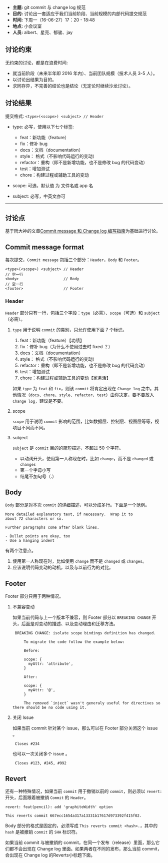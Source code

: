 - **主题:** git commit 与 change log 规范 
- **目的:** 讨论出一套适应于我们当前阶段、当前规模的内部代码提交规范 
- **时间:** 下周一（16-06-27）17：20 - 18:48
- **地点:** 小会议室
- **人员:** albert、星亮、郁骏、jay

## 讨论约束

无约束的讨论，都是在浪费时间:

- 就当前阶段（未来半年即 2016 年内）、当前团队规模（技术人员 3-5 人）。
- 以讨论出结果为目的。
- 求同存异，不完善的结论也是结论（无定论时继续沙龙讨论）。

## 讨论结果

提交格式: `<type>(<scope>) <subject> // Header` 

- type: 必写，使用以下七个标签: 

    - feat：新功能（feature） 
    - fix：修补 bug 
    - docs：文档（documentation） 
    - style： 格式（不影响代码运行的变动） 
    - refactor：重构（即不是新增功能，也不是修改 bug 的代码变动） 
    - test：增加测试 
    - chore：构建过程或辅助工具的变动 

- scope: 可选，默认值 为 文件名或 app 名 
- subject: 必写，中英文亦可 


----

## 讨论点

基于阮大神的文章[Commit message 和 Change log 编写指南](http://www.ruanyifeng.com/blog/2016/01/commit_message_change_log.html)为基础进行讨论。

## Commit message format

每次提交，`Commit message` 包括三个部分：`Header`，`Body` 和 `Footer`。

    <type>(<scope>) <subject> // Header
    // 空一行
    <body>                    // Body
    // 空一行
    <footer>                  // Footer

### Header

`Header` 部分只有一行，包括三个字段：`type`（必需）、`scope`（可选）和 `subject`（必需）。

1. `type` 用于说明 `commit` 的类别，只允许使用下面 7 个标识。

    1. feat：新功能（feature）【功绩】
    2. fix：修补 bug（为什么不使用过去时 fixed ？）
    3. docs：文档（documentation）
    4. style： 格式（不影响代码运行的变动）
    5. refactor：重构（即不是新增功能，也不是修改 bug 的代码变动）
    6. test：增加测试
    7. chore：构建过程或辅助工具的变动【家务活】

    如果 `type` 为 `feat` 和 `fix`，则该 `commit` 将肯定出现在 `Change log` 之中。其他情况（`docs`、`chore`、`style`、`refactor`、`test`）由你决定，要不要放入 `Change log`，建议是不要。
    
2. scope
 
    `scope` 用于说明 `commit` 影响的范围，比如数据层、控制层、视图层等等，视项目不同而不同。
    
3. subject

    `subject` 是 `commit` 目的的简短描述，不超过 50 个字符。
    
    - 以动词开头，使用第一人称现在时，比如 `change`，而不是 `changed` 或 `changes`
    - 第一个字母小写
    - 结尾不加句号（.）
  
## Body

`Body` 部分是对本次 `commit` 的详细描述，可以分成多行。下面是一个范例。

    More detailed explanatory text, if necessary.  Wrap it to 
    about 72 characters or so. 
    
    Further paragraphs come after blank lines.
    
    - Bullet points are okay, too
    - Use a hanging indent
    
有两个注意点。

1. 使用第一人称现在时，比如使用 `change` 而不是 `changed` 或 `changes`。
2. 应该说明代码变动的动机，以及与以前行为的对比。

## Footer

Footer 部分只用于两种情况。

1. 不兼容变动

    如果当前代码与上一个版本不兼容，则 Footer 部分以 `BREAKING CHANGE` 开头，后面是对变动的描述、以及变动理由和迁移方法。

        BREAKING CHANGE: isolate scope bindings definition has changed.
        
            To migrate the code follow the example below:
        
            Before:
        
            scope: {
              myAttr: 'attribute',
            }
        
            After:
        
            scope: {
              myAttr: '@',
            }
        
            The removed `inject` wasn't generaly useful for directives so there should be no code using it.
            
2. 关闭 Issue

    如果当前 commit 针对某个 issue，那么可以在 Footer 部分关闭这个 issue 。

        Closes #234
        
    也可以一次关闭多个 issue 。

        Closes #123, #245, #992
       
## Revert

还有一种特殊情况，如果当前 `commit` 用于撤销以前的 `commit`，则必须以 `revert:` 开头，后面跟着被撤销 `Commit` 的 `Header`。

    revert: feat(pencil): add 'graphiteWidth' option

    This reverts commit 667ecc1654a317a13331b17617d973392f415f02.
    
Body 部分的格式是固定的，必须写成 `This reverts commit <hash>.`，其中的 `hash` 是被撤销 `commit` 的 `SHA` 标识符。

如果当前 commit 与被撤销的 commit，在同一个发布（release）里面，那么它们都不会出现在 Change log 里面。如果两者在不同的发布，那么当前 commit，会出现在 Change log 的Reverts小标题下面。